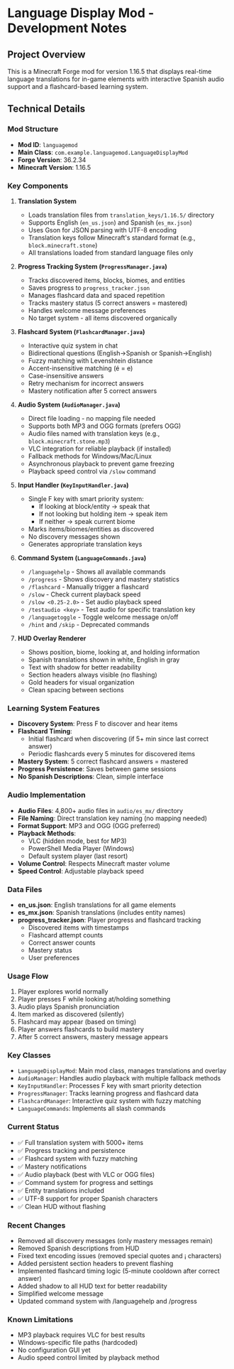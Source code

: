 # Language Display Mod - Development Notes

## Project Overview
This is a Minecraft Forge mod for version 1.16.5 that displays real-time language translations for in-game elements with interactive Spanish audio support and a flashcard-based learning system.

## Technical Details

### Mod Structure
- **Mod ID**: `languagemod`
- **Main Class**: `com.example.languagemod.LanguageDisplayMod`
- **Forge Version**: 36.2.34
- **Minecraft Version**: 1.16.5

### Key Components

1. **Translation System**
   - Loads translation files from `translation_keys/1.16.5/` directory
   - Supports English (`en_us.json`) and Spanish (`es_mx.json`)
   - Uses Gson for JSON parsing with UTF-8 encoding
   - Translation keys follow Minecraft's standard format (e.g., `block.minecraft.stone`)
   - All translations loaded from standard language files only

2. **Progress Tracking System (`ProgressManager.java`)**
   - Tracks discovered items, blocks, biomes, and entities
   - Saves progress to `progress_tracker.json`
   - Manages flashcard data and spaced repetition
   - Tracks mastery status (5 correct answers = mastered)
   - Handles welcome message preferences
   - No target system - all items discovered organically

3. **Flashcard System (`FlashcardManager.java`)**
   - Interactive quiz system in chat
   - Bidirectional questions (English→Spanish or Spanish→English)
   - Fuzzy matching with Levenshtein distance
   - Accent-insensitive matching (é = e)
   - Case-insensitive answers
   - Retry mechanism for incorrect answers
   - Mastery notification after 5 correct answers

4. **Audio System (`AudioManager.java`)**
   - Direct file loading - no mapping file needed
   - Supports both MP3 and OGG formats (prefers OGG)
   - Audio files named with translation keys (e.g., `block.minecraft.stone.mp3`)
   - VLC integration for reliable playback (if installed)
   - Fallback methods for Windows/Mac/Linux
   - Asynchronous playback to prevent game freezing
   - Playback speed control via `/slow` command

5. **Input Handler (`KeyInputHandler.java`)**
   - Single F key with smart priority system:
     - If looking at block/entity → speak that
     - If not looking but holding item → speak item
     - If neither → speak current biome
   - Marks items/biomes/entities as discovered
   - No discovery messages shown
   - Generates appropriate translation keys

6. **Command System (`LanguageCommands.java`)**
   - `/languagehelp` - Shows all available commands
   - `/progress` - Shows discovery and mastery statistics
   - `/flashcard` - Manually trigger a flashcard
   - `/slow` - Check current playback speed
   - `/slow <0.25-2.0>` - Set audio playback speed
   - `/testaudio <key>` - Test audio for specific translation key
   - `/languagetoggle` - Toggle welcome message on/off
   - `/hint` and `/skip` - Deprecated commands

7. **HUD Overlay Renderer**
   - Shows position, biome, looking at, and holding information
   - Spanish translations shown in white, English in gray
   - Text with shadow for better readability
   - Section headers always visible (no flashing)
   - Gold headers for visual organization
   - Clean spacing between sections

### Learning System Features
- **Discovery System**: Press F to discover and hear items
- **Flashcard Timing**: 
  - Initial flashcard when discovering (if 5+ min since last correct answer)
  - Periodic flashcards every 5 minutes for discovered items
- **Mastery System**: 5 correct flashcard answers = mastered
- **Progress Persistence**: Saves between game sessions
- **No Spanish Descriptions**: Clean, simple interface

### Audio Implementation
- **Audio Files**: 4,800+ audio files in `audio/es_mx/` directory
- **File Naming**: Direct translation key naming (no mapping needed)
- **Format Support**: MP3 and OGG (OGG preferred)
- **Playback Methods**:
  - VLC (hidden mode, best for MP3)
  - PowerShell Media Player (Windows)
  - Default system player (last resort)
- **Volume Control**: Respects Minecraft master volume
- **Speed Control**: Adjustable playback speed

### Data Files
- **en_us.json**: English translations for all game elements
- **es_mx.json**: Spanish translations (includes entity names)
- **progress_tracker.json**: Player progress and flashcard tracking
  - Discovered items with timestamps
  - Flashcard attempt counts
  - Correct answer counts
  - Mastery status
  - User preferences

### Usage Flow
1. Player explores world normally
2. Player presses F while looking at/holding something
3. Audio plays Spanish pronunciation
4. Item marked as discovered (silently)
5. Flashcard may appear (based on timing)
6. Player answers flashcards to build mastery
7. After 5 correct answers, mastery message appears

### Key Classes
- `LanguageDisplayMod`: Main mod class, manages translations and overlay
- `AudioManager`: Handles audio playback with multiple fallback methods
- `KeyInputHandler`: Processes F key with smart priority detection
- `ProgressManager`: Tracks learning progress and flashcard data
- `FlashcardManager`: Interactive quiz system with fuzzy matching
- `LanguageCommands`: Implements all slash commands

### Current Status
- ✅ Full translation system with 5000+ items
- ✅ Progress tracking and persistence
- ✅ Flashcard system with fuzzy matching
- ✅ Mastery notifications
- ✅ Audio playback (best with VLC or OGG files)
- ✅ Command system for progress and settings
- ✅ Entity translations included
- ✅ UTF-8 support for proper Spanish characters
- ✅ Clean HUD without flashing

### Recent Changes
- Removed all discovery messages (only mastery messages remain)
- Removed Spanish descriptions from HUD
- Fixed text encoding issues (removed special quotes and ¡ characters)
- Added persistent section headers to prevent flashing
- Implemented flashcard timing logic (5-minute cooldown after correct answer)
- Added shadow to all HUD text for better readability
- Simplified welcome message
- Updated command system with /languagehelp and /progress

### Known Limitations
- MP3 playback requires VLC for best results
- Windows-specific file paths (hardcoded)
- No configuration GUI yet
- Audio speed control limited by playback method